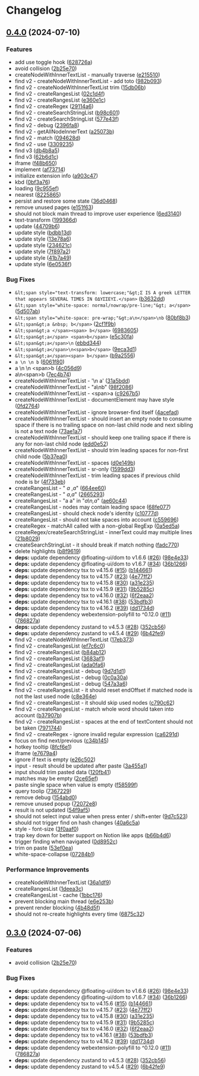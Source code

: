 # Changelog

## [0.4.0](https://github.com/soc221b/browser-find/compare/v0.3.0...v0.4.0) (2024-07-10)


### Features

* add use toggle hook ([628726a](https://github.com/soc221b/browser-find/commit/628726a5813897287f7bff1424f3512a2292630b))
* avoid collision ([2b25e70](https://github.com/soc221b/browser-find/commit/2b25e70f9f2c78ff6ac7f04df4dfec7129264432))
* createNodeWithInnerTextList - manually traverse ([e215510](https://github.com/soc221b/browser-find/commit/e21551055976357c2129ae6f0a84cf751c065730))
* find v2 - createNodeWithInnerTextList - add toto ([982b093](https://github.com/soc221b/browser-find/commit/982b093c4578d35f3034664de2c36fec60dc1cd3))
* find v2 - createNodeWithInnerTextList trim ([15db06b](https://github.com/soc221b/browser-find/commit/15db06b51a47013d2db7dcd0cf260cdca7fb50f8))
* find v2 - createRangesList ([02c1d4f](https://github.com/soc221b/browser-find/commit/02c1d4fb473a96f192dca3d2b347d801aa07bde1))
* find v2 - createRangesList ([e360e1c](https://github.com/soc221b/browser-find/commit/e360e1cd966ad36ebd7b9b8200b81ae5393de5bb))
* find v2 - createRegex ([29114a6](https://github.com/soc221b/browser-find/commit/29114a6da6423a26d1eeb7b1f173f983160bf169))
* find v2 - createSearchStringList ([b98c601](https://github.com/soc221b/browser-find/commit/b98c601c829db277e02c8d68718e03a31cb9c942))
* find v2 - createSearchStringList ([577e43f](https://github.com/soc221b/browser-find/commit/577e43f15da1b18d2e596aa052f62be3d3b7dfdf))
* find v2 - debug ([2396fa8](https://github.com/soc221b/browser-find/commit/2396fa8bc70e706717b7593165691e3521733a4a))
* find v2 - getAllNodeInnerText ([a25073b](https://github.com/soc221b/browser-find/commit/a25073b262ed089a321354ba91a0229e5b1d7c68))
* find v2 - match ([094628d](https://github.com/soc221b/browser-find/commit/094628dd40e49bbdafb6d7bb3263983e880b5143))
* find v2 - use ([3309235](https://github.com/soc221b/browser-find/commit/3309235ab5163e795c0ce7a2e981a2fe4ecb556b))
* find v3 ([db4b8a5](https://github.com/soc221b/browser-find/commit/db4b8a57023175b1fd4bfec649829eaaf9af7ca1))
* find v3 ([62b6d1c](https://github.com/soc221b/browser-find/commit/62b6d1c6ce0a5df7f82e9dc47ff2fe4adb9eb6e1))
* iframe ([f48b650](https://github.com/soc221b/browser-find/commit/f48b6506acaad844a0260c1e3ae3150593079778))
* implement ([af73714](https://github.com/soc221b/browser-find/commit/af737141b0c6023e7671238a925297f0af5d4b2b))
* initialize extension info ([a903c47](https://github.com/soc221b/browser-find/commit/a903c4773d3edba9d4c5af36e6d21f604e0627d1))
* kbd ([0bf3a76](https://github.com/soc221b/browser-find/commit/0bf3a76753eef95b5631665f6d4b2cf5b2fefbc8))
* loading ([9c955ef](https://github.com/soc221b/browser-find/commit/9c955ef555da1c5a654fb082523ec4f4bf85f9db))
* nearest ([8225865](https://github.com/soc221b/browser-find/commit/8225865842b90f62c8f84119b68707f1100d8fae))
* persist and restore some state ([36d0468](https://github.com/soc221b/browser-find/commit/36d04687ad7e712b32f1231dbda2a3292fc5cf63))
* remove unused pages ([e151f63](https://github.com/soc221b/browser-find/commit/e151f635074d1843b916021a0b285752bd62f839))
* should not block main thread to improve user experience ([6ed3140](https://github.com/soc221b/browser-find/commit/6ed31403e8e54b1db40329f47afd15255cab6606))
* text-transform ([199366d](https://github.com/soc221b/browser-find/commit/199366d353da64f6e65191324c7b6e754e41b9ac))
* update ([44709b6](https://github.com/soc221b/browser-find/commit/44709b62ef7abf35cdecc40059245b99de5cc349))
* update style ([bdbb13d](https://github.com/soc221b/browser-find/commit/bdbb13d1f216456959c7471caaf026fb107a387d))
* update style ([13e78a6](https://github.com/soc221b/browser-find/commit/13e78a6a3b03f64d7f969e9cad58325441f3f6a8))
* update style ([234621c](https://github.com/soc221b/browser-find/commit/234621cf987d259ed0c72dfa6957abd7ffb01849))
* update style ([7f897a2](https://github.com/soc221b/browser-find/commit/7f897a21600a36948f537eaf1f438113fbf3237f))
* update style ([41b7a49](https://github.com/soc221b/browser-find/commit/41b7a499095282eba07856930a87e0efa29fc4da))
* update style ([6e0536f](https://github.com/soc221b/browser-find/commit/6e0536f48eb8213f3972c26607f38ccca2023eb4))


### Bug Fixes

* `&lt;span style="text-transform: lowercase;"&gt;Σ IS A greek LETTER that appears SEVERAL TIMES IN ΟΔΥΣΣΕΥΣ.</span>` ([b3632dd](https://github.com/soc221b/browser-find/commit/b3632ddd84006572c07533665e2769a883bb0812))
* `&lt;span style="white-space: normal/nowrap/pre-line;"&gt; a</span>` ([5d507ab](https://github.com/soc221b/browser-find/commit/5d507ab24e512d7bfde9cfb07674d876ad604add))
* `&lt;span style="white-space: pre-wrap;"&gt;a\n</span>\nb` ([80bf8b3](https://github.com/soc221b/browser-find/commit/80bf8b3f42e33639ae18d5c5fbf4776310be5451))
* `&lt;span&gt;a &nbsp; b</span>` ([2cf1f9b](https://github.com/soc221b/browser-find/commit/2cf1f9beff95f77bde5e5f31d69f080b2409cd79))
* `&lt;span&gt;a </span><span> b</span>` ([6983605](https://github.com/soc221b/browser-find/commit/6983605e25418add0ffd97dfe2933603e5230ce1))
* `&lt;span&gt;a</span> <span>b</span>` ([e5c30fa](https://github.com/soc221b/browser-find/commit/e5c30fa3e7a230008db42763b47797de798838ad))
* `&lt;span&gt;a</span>\n` ([ebbd344](https://github.com/soc221b/browser-find/commit/ebbd34434e86121eedc766045057d8b19936aca4))
* `&lt;span&gt;a</span>\n<span>b</span>` ([9eca3d1](https://github.com/soc221b/browser-find/commit/9eca3d1bad18bc21edb2ef8fa978f7c9adb095f7))
* `&lt;span&gt;a</span><span> b</span>` ([b9a2556](https://github.com/soc221b/browser-find/commit/b9a25569314015981f81f0ad9027a34674c29dd5))
* `a \n \n b` ([6061f80](https://github.com/soc221b/browser-find/commit/6061f80378eb5b57b3de5f47464e97f01cd05967))
* a \n \n &lt;span&gt;b</span> ([4c056d9](https://github.com/soc221b/browser-find/commit/4c056d9eb984102433cd381dc5d20d0cca39067f))
* a\n&lt;span&gt;b</span> ([7ec4b74](https://github.com/soc221b/browser-find/commit/7ec4b74f8587253775f9231db2ddd2f2e6e4345d))
* createNodeWithInnerTextList - '\n a' ([31a5bdd](https://github.com/soc221b/browser-find/commit/31a5bddfb6966915380059fe62f1bc4908853758))
* createNodeWithInnerTextList - "a\\nb" ([98f2086](https://github.com/soc221b/browser-find/commit/98f2086dcab1fe511742f9bf5407555d750a3092))
* createNodeWithInnerTextList - &lt;span&gt;a</span> <span></span> ([c9267b5](https://github.com/soc221b/browser-find/commit/c9267b5f6eb899b77ac5397fca122ec31f19953a))
* createNodeWithInnerTextList - documentElement may have style ([0fd2764](https://github.com/soc221b/browser-find/commit/0fd276425a2cd1f4f5459eb2e25cb8911fe95197))
* createNodeWithInnerTextList - ignore browser-find itself ([4acefad](https://github.com/soc221b/browser-find/commit/4acefadbdde6a5798c808320105343b60a995db2))
* createNodeWithInnerTextList - should insert an empty node to consume space if there is no trailing space on non-last child node and next sibling is not a text node ([73ae1a7](https://github.com/soc221b/browser-find/commit/73ae1a7ce87557e2173fc845e5e50fce2398fde2))
* createNodeWithInnerTextList - should keep one trailing space if there is any for non-last child node ([edd0e52](https://github.com/soc221b/browser-find/commit/edd0e528c91d84b8df66eec385a2fa5a0dff24d9))
* createNodeWithInnerTextList - should trim leading spaces for non-first child node ([5b37ea0](https://github.com/soc221b/browser-find/commit/5b37ea03dc16150691b58a82e78d19e9c789c36b))
* createNodeWithInnerTextList - spaces ([d0e149b](https://github.com/soc221b/browser-find/commit/d0e149b66254dfb936042a52d5f1c02d53309ebe))
* createNodeWithInnerTextList - sr-only ([1599dd3](https://github.com/soc221b/browser-find/commit/1599dd30655ef84809d365de9a26435083e38e4c))
* createNodeWithInnerTextList - trim leading spaces if previous child node is br ([4f733eb](https://github.com/soc221b/browser-find/commit/4f733ebb21fb5208d4129b4bbe3393afd826ad03))
* createRangesList - "  _a_ ,_a_" ([664ee60](https://github.com/soc221b/browser-find/commit/664ee6063365cddbeff652738f5691204a7e1f38))
* createRangesList - " _a_,_a_" ([2665293](https://github.com/soc221b/browser-find/commit/2665293fdcaad0602109a6333cd5920f7eb86e8b))
* createRangesList - "a a" in "_a\\n,a_" ([ae60c44](https://github.com/soc221b/browser-find/commit/ae60c447cb8c157f9fa8e68311978bce5b1b8a0e))
* createRangesList - nodes may contain leading space ([68fe077](https://github.com/soc221b/browser-find/commit/68fe0773704bac8155e81ae7526ad22efe3f8ab7))
* createRangesList - should check node's identity ([c10777d](https://github.com/soc221b/browser-find/commit/c10777d9e75dcdbfd48ea3b92f6c5c2f47e89157))
* createRangesList - should not take spaces into account ([c559696](https://github.com/soc221b/browser-find/commit/c5596961edf3479593819920dc6a5cca3f2368e9))
* createRegex - matchAll called with a non-global RegExp ([0a5ed5a](https://github.com/soc221b/browser-find/commit/0a5ed5adc444c7ca614604cfb0bb8fe92a04a229))
* createRegex/createSearchStringList - innerText could may multiple lines ([21b8029](https://github.com/soc221b/browser-find/commit/21b80297b6afefd551b7bf25f21853a98fb96778))
* createSearchStringList - it should break if match nothing ([fadc770](https://github.com/soc221b/browser-find/commit/fadc7704f2d51801466d2fa2659ed3973868fbe6))
* delete highlights ([b8f9619](https://github.com/soc221b/browser-find/commit/b8f9619d0a2019ec80e8157066d1fadc594c4f3d))
* **deps:** update dependency @floating-ui/dom to v1.6.6 ([#26](https://github.com/soc221b/browser-find/issues/26)) ([98e4e33](https://github.com/soc221b/browser-find/commit/98e4e33fed71b5f7921fac460ff4f05ec3cda6f3))
* **deps:** update dependency @floating-ui/dom to v1.6.7 ([#34](https://github.com/soc221b/browser-find/issues/34)) ([36b1266](https://github.com/soc221b/browser-find/commit/36b12666144239c2995ca06121b4af790b3f9b33))
* **deps:** update dependency tsx to v4.15.6 ([#15](https://github.com/soc221b/browser-find/issues/15)) ([b144661](https://github.com/soc221b/browser-find/commit/b1446611aa5c5afcac29b93d5438f1087f49014e))
* **deps:** update dependency tsx to v4.15.7 ([#23](https://github.com/soc221b/browser-find/issues/23)) ([4e77ff2](https://github.com/soc221b/browser-find/commit/4e77ff205ec6bbd9c7203fed6019385ac5e1d900))
* **deps:** update dependency tsx to v4.15.8 ([#30](https://github.com/soc221b/browser-find/issues/30)) ([a31e235](https://github.com/soc221b/browser-find/commit/a31e235e4330c0868e60dd8ba71a0d57aac222ec))
* **deps:** update dependency tsx to v4.15.9 ([#31](https://github.com/soc221b/browser-find/issues/31)) ([9b5285c](https://github.com/soc221b/browser-find/commit/9b5285c90476d86c9c28f98c365f40a1ec3241bd))
* **deps:** update dependency tsx to v4.16.0 ([#32](https://github.com/soc221b/browser-find/issues/32)) ([6f2eaa2](https://github.com/soc221b/browser-find/commit/6f2eaa2d52d0640e8e323827e556599b5fefea6e))
* **deps:** update dependency tsx to v4.16.1 ([#38](https://github.com/soc221b/browser-find/issues/38)) ([53bdfb3](https://github.com/soc221b/browser-find/commit/53bdfb37be0c5d89afca079a160a6318abfb160e))
* **deps:** update dependency tsx to v4.16.2 ([#39](https://github.com/soc221b/browser-find/issues/39)) ([dd1734d](https://github.com/soc221b/browser-find/commit/dd1734deab4941ade229c6aecc5e7b0f378365be))
* **deps:** update dependency webextension-polyfill to ^0.12.0 ([#11](https://github.com/soc221b/browser-find/issues/11)) ([786827a](https://github.com/soc221b/browser-find/commit/786827a21d788a629ec7c00700b272acdb80c945))
* **deps:** update dependency zustand to v4.5.3 ([#28](https://github.com/soc221b/browser-find/issues/28)) ([352cb56](https://github.com/soc221b/browser-find/commit/352cb561c3c8838f507f1497469cfb7d697fb6e2))
* **deps:** update dependency zustand to v4.5.4 ([#29](https://github.com/soc221b/browser-find/issues/29)) ([6b42fe9](https://github.com/soc221b/browser-find/commit/6b42fe931bea9bb580741a291a9a7cf4cbf2527c))
* find v2 - createNodeWithInnerTextList ([17eb373](https://github.com/soc221b/browser-find/commit/17eb373787da799de619b95698b944dcc17d031c))
* find v2 - createRangesList ([ef7c6c0](https://github.com/soc221b/browser-find/commit/ef7c6c07cf8d0c145b07d1cbde23cff6e9b7794c))
* find v2 - createRangesList ([b84ab12](https://github.com/soc221b/browser-find/commit/b84ab12fffe40cf3bd30f816c3de1a4f820baf01))
* find v2 - createRangesList ([3683af1](https://github.com/soc221b/browser-find/commit/3683af10a145811cee7d0a434138e06a1751211a))
* find v2 - createRangesList ([ada0fa6](https://github.com/soc221b/browser-find/commit/ada0fa62ae5f9b79b7a06312e17700bdfcba9ab6))
* find v2 - createRangesList - debug ([9d7d1d1](https://github.com/soc221b/browser-find/commit/9d7d1d1a32a472f4bc75b062678a2aea5f55d315))
* find v2 - createRangesList - debug ([0c0a30a](https://github.com/soc221b/browser-find/commit/0c0a30aed0ce72e7fce6180303bbf724f9cb72cf))
* find v2 - createRangesList - debug ([547a3a6](https://github.com/soc221b/browser-find/commit/547a3a6f4b089514767b49943f940159e2a6853a))
* find v2 - createRangesList - it should reset endOffset if matched node is not the last used node ([c8e364e](https://github.com/soc221b/browser-find/commit/c8e364e30d86681e8cbe005679ce02d253f232a9))
* find v2 - createRangesList - it should skip used nodes ([c790c62](https://github.com/soc221b/browser-find/commit/c790c628579a2ab2aaba94b8b7453b2552e232e0))
* find v2 - createRangesList - match whole word should taken into account ([b37907b](https://github.com/soc221b/browser-find/commit/b37907bd2c579c9fc65035cb6176b61ba2f1e035))
* find v2 - createRangesList - spaces at the end of textContent should not be taken ([7971744](https://github.com/soc221b/browser-find/commit/797174443b2c44599eae9cd21e780892ff8f0336))
* find v2 - createRegex - ignore invalid regular expression ([ca6291d](https://github.com/soc221b/browser-find/commit/ca6291d4dbb1c3b639d396a9e0ff9541aab7d27c))
* focus on find next/previous ([c34b145](https://github.com/soc221b/browser-find/commit/c34b1457fa817f7bf98b412e47563de019785db4))
* hotkey tooltip ([8fcf6e1](https://github.com/soc221b/browser-find/commit/8fcf6e1b0b67298a7259d167f8ce85ff529d4f79))
* iframe ([e7679a4](https://github.com/soc221b/browser-find/commit/e7679a4136e331676cc9b87717f21221720e7bcc))
* ignore if text is empty ([e26c502](https://github.com/soc221b/browser-find/commit/e26c502fc41d5711b56ea9f39ab005787a6d4d9d))
* input - result should be updated after paste ([3a455a1](https://github.com/soc221b/browser-find/commit/3a455a17afb0cc6ea04231bb0bf7eb0b97621f53))
* input should trim pasted data ([120fb41](https://github.com/soc221b/browser-find/commit/120fb41f0621fd6730c190e8ede1231fa35dbdb9))
* matches may be empty ([2ce65ef](https://github.com/soc221b/browser-find/commit/2ce65ef693f4f386807c3756a0f40c634e5d307c))
* paste single space when value is empty ([f58599f](https://github.com/soc221b/browser-find/commit/f58599fbf32612b5461a75e36c96a24146f5bdb1))
* query toolip ([7367229](https://github.com/soc221b/browser-find/commit/73672293188e42611d41b3b462ebe2e2de41f22f))
* remove debug ([154abd0](https://github.com/soc221b/browser-find/commit/154abd05d9f054224c4b193e335dcec87a7e39f3))
* remove unused popup ([72072e8](https://github.com/soc221b/browser-find/commit/72072e88e59240b80f091a2121a8be2da93fcbe1))
* result is not updated ([54f9af5](https://github.com/soc221b/browser-find/commit/54f9af561e8e1dc6f16c88052fd2ebdfb484f413))
* should not select input value when press enter / shift+enter ([9d7c523](https://github.com/soc221b/browser-find/commit/9d7c5231151705ed7d610201535694650b89a165))
* should not trigger find on hash changes ([40a6c5a](https://github.com/soc221b/browser-find/commit/40a6c5a0386206fc59b01df6d5b5816f4ec3dbb0))
* style - font-size ([3f0aaf0](https://github.com/soc221b/browser-find/commit/3f0aaf0dafa78fb77aa4f72067ab07d81968f6be))
* trap key down for better support on Notion like apps ([b66b4d6](https://github.com/soc221b/browser-find/commit/b66b4d6dccbe34063ff9e09ee83853935ee5d6dd))
* trigger finding when navigated ([0d8952c](https://github.com/soc221b/browser-find/commit/0d8952c308712eeb3c27f72555e64368fc8b626e))
* trim on paste ([53ef0ea](https://github.com/soc221b/browser-find/commit/53ef0ea97c55cf5b2d4558027f9e3847813ac014))
* white-space-collapse ([07284b1](https://github.com/soc221b/browser-find/commit/07284b116c5270113a89cadd18290f760bcc714e))


### Performance Improvements

* createNodeWithInnerTextList ([36a1df9](https://github.com/soc221b/browser-find/commit/36a1df9cc4ffe1ac1170b35a9a841bbc812cfd07))
* createRangesList ([1deea3c](https://github.com/soc221b/browser-find/commit/1deea3c9cfe582be3034a776ce019edc1da12bae))
* createRangesList - cache ([1bbc176](https://github.com/soc221b/browser-find/commit/1bbc176129083941cd515396ee3b9acd2b7c2e28))
* prevent blocking main thread ([e6e253b](https://github.com/soc221b/browser-find/commit/e6e253ba404fb7d4b95fa2fe6ac2964ececbe9e3))
* prevent render blocking ([4b48d5f](https://github.com/soc221b/browser-find/commit/4b48d5ff61a3c3d0192af48fc5ede58bb2aa4346))
* should not re-create highlights every time ([6875c32](https://github.com/soc221b/browser-find/commit/6875c32f49c11490b12a2487b50baa2c6ecf276b))

## [0.3.0](https://github.com/soc221b/browser-find/compare/v0.2.7...v0.3.0) (2024-07-06)


### Features

* avoid collision ([2b25e70](https://github.com/soc221b/browser-find/commit/2b25e70f9f2c78ff6ac7f04df4dfec7129264432))


### Bug Fixes

* **deps:** update dependency @floating-ui/dom to v1.6.6 ([#26](https://github.com/soc221b/browser-find/issues/26)) ([98e4e33](https://github.com/soc221b/browser-find/commit/98e4e33fed71b5f7921fac460ff4f05ec3cda6f3))
* **deps:** update dependency @floating-ui/dom to v1.6.7 ([#34](https://github.com/soc221b/browser-find/issues/34)) ([36b1266](https://github.com/soc221b/browser-find/commit/36b12666144239c2995ca06121b4af790b3f9b33))
* **deps:** update dependency tsx to v4.15.6 ([#15](https://github.com/soc221b/browser-find/issues/15)) ([b144661](https://github.com/soc221b/browser-find/commit/b1446611aa5c5afcac29b93d5438f1087f49014e))
* **deps:** update dependency tsx to v4.15.7 ([#23](https://github.com/soc221b/browser-find/issues/23)) ([4e77ff2](https://github.com/soc221b/browser-find/commit/4e77ff205ec6bbd9c7203fed6019385ac5e1d900))
* **deps:** update dependency tsx to v4.15.8 ([#30](https://github.com/soc221b/browser-find/issues/30)) ([a31e235](https://github.com/soc221b/browser-find/commit/a31e235e4330c0868e60dd8ba71a0d57aac222ec))
* **deps:** update dependency tsx to v4.15.9 ([#31](https://github.com/soc221b/browser-find/issues/31)) ([9b5285c](https://github.com/soc221b/browser-find/commit/9b5285c90476d86c9c28f98c365f40a1ec3241bd))
* **deps:** update dependency tsx to v4.16.0 ([#32](https://github.com/soc221b/browser-find/issues/32)) ([6f2eaa2](https://github.com/soc221b/browser-find/commit/6f2eaa2d52d0640e8e323827e556599b5fefea6e))
* **deps:** update dependency tsx to v4.16.1 ([#38](https://github.com/soc221b/browser-find/issues/38)) ([53bdfb3](https://github.com/soc221b/browser-find/commit/53bdfb37be0c5d89afca079a160a6318abfb160e))
* **deps:** update dependency tsx to v4.16.2 ([#39](https://github.com/soc221b/browser-find/issues/39)) ([dd1734d](https://github.com/soc221b/browser-find/commit/dd1734deab4941ade229c6aecc5e7b0f378365be))
* **deps:** update dependency webextension-polyfill to ^0.12.0 ([#11](https://github.com/soc221b/browser-find/issues/11)) ([786827a](https://github.com/soc221b/browser-find/commit/786827a21d788a629ec7c00700b272acdb80c945))
* **deps:** update dependency zustand to v4.5.3 ([#28](https://github.com/soc221b/browser-find/issues/28)) ([352cb56](https://github.com/soc221b/browser-find/commit/352cb561c3c8838f507f1497469cfb7d697fb6e2))
* **deps:** update dependency zustand to v4.5.4 ([#29](https://github.com/soc221b/browser-find/issues/29)) ([6b42fe9](https://github.com/soc221b/browser-find/commit/6b42fe931bea9bb580741a291a9a7cf4cbf2527c))
